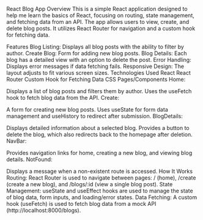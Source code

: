 React Blog App
Overview
This is a simple React application designed to help me learn the basics of React, focusing on routing, state management, and fetching data from an API. The app allows users to view, create, and delete blog posts. It utilizes React Router for navigation and a custom hook for fetching data.

Features
Blog Listing: Displays all blog posts with the ability to filter by author.
Create Blog: Form for adding new blog posts.
Blog Details: Each blog has a detailed view with an option to delete the post.
Error Handling: Displays error messages if data fetching fails.
Responsive Design: The layout adjusts to fit various screen sizes.
Technologies Used
React
React Router
Custom Hook for Fetching Data
CSS
Pages/Components
Home:

Displays a list of blog posts and filters them by author.
Uses the useFetch hook to fetch blog data from the API.
Create:

A form for creating new blog posts.
Uses useState for form data management and useHistory to redirect after submission.
BlogDetails:

Displays detailed information about a selected blog.
Provides a button to delete the blog, which also redirects back to the homepage after deletion.
NavBar:

Provides navigation links for home, creating a new blog, and viewing blog details.
NotFound:

Displays a message when a non-existent route is accessed.
How It Works
Routing: React Router is used to navigate between pages: / (home), /create (create a new blog), and /blogs/:id (view a single blog post).
State Management: useState and useEffect hooks are used to manage the state of blog data, form inputs, and loading/error states.
Data Fetching: A custom hook (useFetch) is used to fetch blog data from a mock API (http://localhost:8000/blogs).
